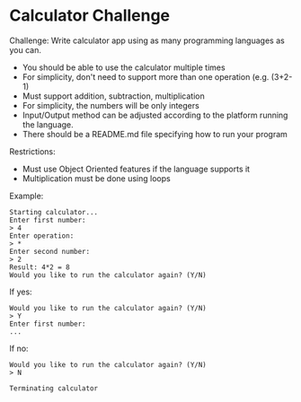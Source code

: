 # Calculator Challenge

Challenge: Write calculator app using as many programming languages as you can.
- You should be able to use the calculator multiple times
- For simplicity, don't need to support more than one operation (e.g. (3+2-1)
- Must support addition, subtraction, multiplication
- For simplicity, the numbers will be only integers
- Input/Output method can be adjusted according to the platform running the language.
- There should be a README.md file specifying how to run your program

Restrictions:
- Must use Object Oriented features if the language supports it
- Multiplication must be done using loops

Example:

```
Starting calculator...
Enter first number:
> 4
Enter operation:
> *
Enter second number:
> 2
Result: 4*2 = 8
Would you like to run the calculator again? (Y/N)

```

If yes:

```
Would you like to run the calculator again? (Y/N)
> Y
Enter first number:
...
```

If no:

```
Would you like to run the calculator again? (Y/N)
> N

Terminating calculator
```






